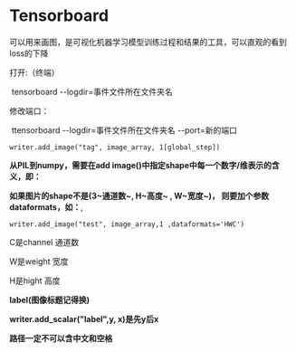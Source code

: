 # Tensorboard

可以用来画图，是可视化机器学习模型训练过程和结果的工具，可以直观的看到loss的下降

打开:（终端）

​	tensorboard --logdir=事件文件所在文件夹名

修改端口：

​	ttensorboard --logdir=事件文件所在文件夹名  --port=新的端口



```writer.add_image("tag", image_array, 1[global_step])```

**从PIL到numpy，需要在add image()中指定shape中每一个数字/维表示的含义，即：**

**如果图片的shape不是(3~通道数~, H~高度~ , W~宽度~)，  则要加个参数dataformats，如：**,

```writer.add_image("test", image_array,1 ,dataformats='HWC')```

C是channel 通道数

W是weight 宽度

H是hight 高度





**label(图像标题记得换)**

**writer.add_scalar("label",y, x)是先y后x**

**__路径一定不可以含中文和空格__**

